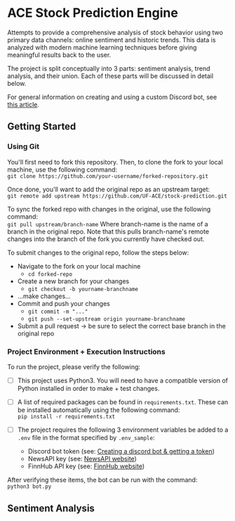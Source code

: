 # ACE Stock Prediction Engine
Attempts to provide a comprehensive analysis of stock behavior using two primary data channels: online sentiment and historic trends. This data is analyzed with modern machine learning techniques before giving meaningful results back to the user.

The project is split conceptually into 3 parts: sentiment analysis, trend analysis, and their union. Each of these parts will be discussed in detail below.

For general information on creating and using a custom Discord bot, see [this article](https://github.com/reactiflux/discord-irc/wiki/Creating-a-discord-bot-&-getting-a-token).

## Getting Started
### Using Git
You'll first need to fork this repository. Then, to clone the fork to your local machine, use the following command: <br>
`git clone https://github.com/your-username/forked-repository.git`

Once done, you'll want to add the original repo as an upstream target: <br>
`git remote add upstream https://github.com/UF-ACE/stock-prediction.git`

To sync the forked repo with changes in the original, use the following command: <br>
`git pull upstream/branch-name`
Where branch-name is the name of a branch in the original repo. Note that this pulls branch-name's remote changes into the branch of the fork you currently have checked out.

To submit changes to the original repo, follow the steps below:
- Navigate to the fork on your local machine
	- `cd forked-repo`
- Create a new branch for your changes
	- `git checkout -b yourname-branchname`
- ...make changes...
- Commit and push your changes
	- `git commit -m "..."`
	- `git push --set-upstream origin yourname-branchname`
- Submit a pull request -> be sure to select the correct base branch in the original repo

### Project Environment + Execution Instructions
To run the project, please verify the following:
- [ ] This project uses Python3. You will need to have a compatible version of Python installed in order to make + test changes.

- [ ] A list of required packages can be found in `requirements.txt`. These can be installed automatically using the following command: <br>
`pip install -r requirements.txt`

- [ ] The project requires the following 3 environment variables be added to a `.env` file in the format specified by `.env_sample`:
	- Discord bot token (see: [Creating a discord bot & getting a token](https://github.com/reactiflux/discord-irc/wiki/Creating-a-discord-bot-&-getting-a-token))
	- NewsAPI key (see: [NewsAPI website](https://newsapi.org/))
	- FinnHub API key (see: [FinnHub website](https://finnhub.io/))

After verifying these items, the bot can be run with the command: <br>
`python3 bot.py`

## Sentiment Analysis
